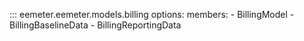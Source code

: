 ::: eemeter.eemeter.models.billing
    options:
      members:
      - BillingModel
      - BillingBaselineData
      - BillingReportingData
